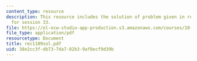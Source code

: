 ```yaml
---
content_type: resource
description: This resource includes the solution of problem given in recitation problem
  for session 33.
file: https://ol-ocw-studio-app-production.s3.amazonaws.com/courses/10-302-transport-processes-fall-2004/38e2cc3fdb737da702b39af8ecf9d39b_rec1109sol.pdf
file_type: application/pdf
resourcetype: Document
title: rec1109sol.pdf
uid: 38e2cc3f-db73-7da7-02b3-9af8ecf9d39b
---
```

